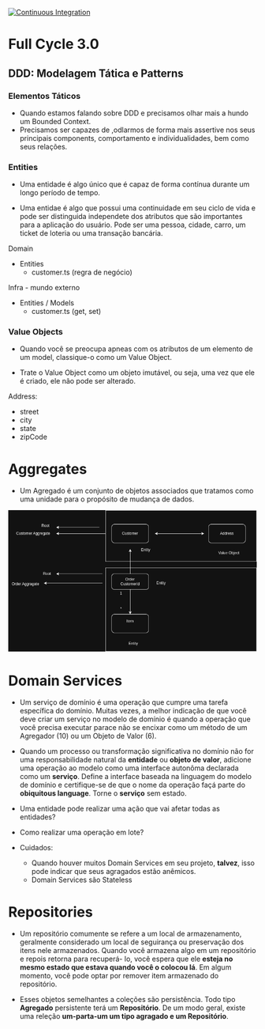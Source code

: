 [![Continuous Integration](https://github.com/williamkoller/fc3-ddd-tactical-modeling-patterns/actions/workflows/continuous-integration.yml/badge.svg)](https://github.com/williamkoller/fc3-ddd-tactical-modeling-patterns/actions/workflows/continuous-integration.yml)

# Full Cycle 3.0

## DDD: Modelagem Tática e Patterns

### Elementos Táticos

- Quando estamos falando sobre DDD e precisamos olhar mais a hundo um Bounded Context.
- Precisamos ser capazes de ,odlarmos de forma mais assertive nos seus principais
  components, comportamento e individualidades, bem como seus relações.

### Entities

- Uma entidade é algo único que é capaz de forma contínua durante um longo período de tempo.

- Uma entidae é algo que possui uma continuidade em seu ciclo de vida e
  pode ser distinguida independete dos atributos que são importantes para a aplicação do usuário.
  Pode ser uma pessoa, cidade, carro, um ticket de loteria ou uma transação bancária.

Domain

- Entities
  - customer.ts (regra de negócio)

Infra - mundo externo

- Entities / Models
  - customer.ts (get, set)

### Value Objects

- Quando você se preocupa apneas com os atributos de um elemento de um
  model, classique-o como um Value Object.

- Trate o Value Object como um objeto imutável, ou seja, uma vez que ele é criado, ele não pode ser alterado.

Address:

- street
- city
- state
- zipCode

# Aggregates

- Um Agregado é um conjunto de objetos associados que tratamos
  como uma unidade para o propósito de mudança de dados.

<p align="center">
  <a href="">
    <img src="./resources/aggragates.drawio.png">
  </a>
</p>

# Domain Services
- Um serviço de domínio é uma operação que cumpre uma tarefa
 específica do domínio. Muitas vezes, a melhor indicação de que você deve
 criar um serviço no modelo de domínio é quando a operação que você
 precisa executar parace não se encixar como um método de um Agregador
 (10) ou um Objeto de Valor (6).

- Quando um processo ou transformação significativa no domínio não for uma
responsabilidade natural da **entidade** ou **objeto de valor**, adicione
uma operação ao modelo como uma interface autonôma declarada como um
**serviço**. Define a interface baseada na linguagem do modelo de domínio e 
certifique-se de que o nome da operação façá parte do **obiquitous language**.
Torne o **serviço** sem estado.

- Uma entidade pode realizar uma ação que vai afetar todas as entidades?
- Como realizar uma operação em lote?

- Cuidados:
  - Quando houver muitos Domain Services em seu projeto, **talvez**, isso pode
  indicar que seus agragados estão anêmicos.
  - Domain Services são Stateless

# Repositories

- Um repositório comumente se refere a um local de armazenamento, geralmente
considerado um local de seguirança ou preservação dos itens nele armazenados.
Quando você armazena algo em um repositório e repois retorna para recuperá-
lo, você espera que ele **esteja no mesmo estado que estava quando você o 
colocou lá**. Em algum momento, você pode optar por remover item armazenado do repositório.

- Esses objetos semelhantes a coleções são persistência. Todo tipo
**Agregado** persistente terá um **Repositório**. De um modo geral, existe uma
releção **um-parta-um um tipo agragado e um Repositório**.